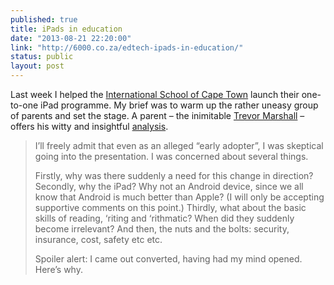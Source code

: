 ```yaml
---
published: true
title: iPads in education
date: "2013-08-21 22:20:00"
link: "http://6000.co.za/edtech-ipads-in-education/"
status: public
layout: post
---
```


Last week I helped the [International School of Cape Town](http://isct.co.za) launch their one-to-one iPad programme. My brief was to warm up the rather uneasy group of parents and set the stage. A parent – the inimitable [Trevor Marshall](http://twitter.com/6000) – offers his witty and insightful [analysis](http://6000.co.za/edtech-ipads-in-education/).

> I’ll freely admit that even as an alleged “early adopter”, I was skeptical going into the presentation. I was concerned about several things.
>
> Firstly, why was there suddenly a need for this change in direction?
> Secondly, why the iPad? Why not an Android device, since we all know that Android is much better than Apple? (I will only be accepting supportive comments on this point.)
> Thirdly, what about the basic skills of reading, ‘riting and ‘rithmatic? When did they suddenly become irrelevant?
> And then, the nuts and the bolts: security, insurance, cost, safety etc etc.
>
> Spoiler alert: I came out converted, having had my mind opened. Here’s why.
